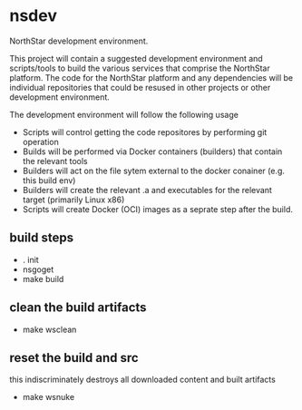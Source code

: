 # nsdev
NorthStar development environment.

This project will contain a suggested development environment and scripts/tools to build the various services that comprise the NorthStar platform.  The code for the NorthStar platform and any dependencies will be individual repositories that could be resused in other projects or other development environment.  

The development environment will follow the following usage
* Scripts will control getting the code repositores by performing git operation
* Builds will be performed via Docker containers (builders) that contain the relevant tools 
* Builders will act on the file sytem external to the docker conainer (e.g. this build env)
* Builders will create the relevant .a and executables for the relevant target (primarily Linux x86)
* Scripts will create Docker (OCI) images as a seprate step after the build. 

## build steps
* . init
* nsgoget
* make build

## clean the build artifacts
* make wsclean

## reset the build and src
this indiscriminately destroys all downloaded content and built artifacts
* make wsnuke
